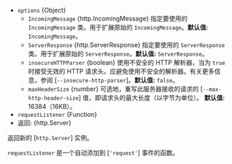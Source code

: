 <!-- YAML
added: v0.1.13
changes:
  - version: v13.8.0
    pr-url: https://github.com/nodejs/node/pull/31448
    description: The `insecureHTTPParser` option is supported now.
  - version: v13.3.0
    pr-url: https://github.com/nodejs/node/pull/30570
    description: The `maxHeaderSize` option is supported now.
  - version: v9.6.0, v8.12.0
    pr-url: https://github.com/nodejs/node/pull/15752
    description: The `options` argument is supported now.
-->

* `options` {Object}
  * `IncomingMessage` {http.IncomingMessage} 指定要使用的 `IncomingMessage` 类。用于扩展原始的 `IncomingMessage`。**默认值:** `IncomingMessage`。
  * `ServerResponse` {http.ServerResponse} 指定要使用的 `ServerResponse` 类。用于扩展原始的 `ServerResponse`。**默认值:** `ServerResponse`。
  * `insecureHTTPParser` {boolean} 使用不安全的 HTTP 解析器，当为 `true` 时接受无效的 HTTP 请求头。应避免使用不安全的解析器。有关更多信息，参阅 [`--insecure-http-parser`]。**默认值:** `false`。
  * `maxHeaderSize` {number} 可选地，重写此服务器接收的请求的 [`--max-http-header-size`] 值，即请求头的最大长度（以字节为单位）。 **默认值:** 16384（16KB）。
* `requestListener` {Function}
* 返回: {http.Server}

返回新的 [`http.Server`] 实例。

`requestListener` 是一个自动添加到 [`'request'`] 事件的函数。


